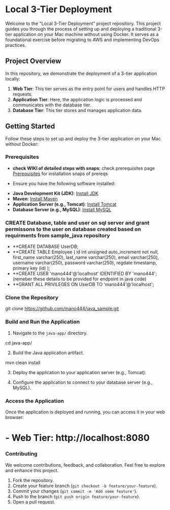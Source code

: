 # Local 3-Tier Deployment

Welcome to the "Local 3-Tier Deployment" project repository. This project guides you through the process of setting up and deploying a traditional 3-tier application on your Mac machine without using Docker. It serves as a foundational exercise before migrating to AWS and implementing DevOps practices.

## Project Overview

In this repository, we demonstrate the deployment of a 3-tier application locally:

1. **Web Tier**: This tier serves as the entry point for users and handles HTTP requests.
2. **Application Tier**: Here, the application logic is processed and communicates with the database tier.
3. **Database Tier**: This tier stores and manages application data.

## Getting Started

Follow these steps to set up and deploy the 3-tier application on your Mac without Docker:

### Prerequisites
- **check WIKI of detailed steps with snaps**: check prerequisites page [Prerequisites](https://github.com/mano444/Local-3Tier-Deployment/wiki/Prerequsistes)
for installation snaps of prereqs 

* Ensure you have the following software installed:

- **Java Development Kit (JDK)**: [Install JDK](https://www.oracle.com/java/technologies/javase-downloads.html)
- **Maven**: [Install Maven](https://maven.apache.org/install.html)
- **Application Server (e.g., Tomcat)**: [Install Tomcat](http://tomcat.apache.org/)
- **Database Server (e.g., MySQL)**: [Install MySQL](https://dev.mysql.com/downloads/installer/)

  
### CREATE Database, table and user on sql server and grant permissons to the user on database created based on requirments from sample_java repository 
- **CREATE DATABASE UserDB;
- **CREATE TABLE Employee ( id int unsigned auto_increment not null, first_name varchar(250), last_name varchar(250), email varchar(250), username varchar(250), password varchar(250), regdate timestamp, primary key (id) );
- **CREATE USER 'mano444'@'localhost' IDENTIFIED BY 'mano444'; (remeber these details to be provided for endpoint in java code) 
- **GRANT ALL PRIVILEGES ON UserDB TO 'mano444'@'localhost';


### Clone the Repository

git clone https://github.com/mano444/java_sample.git




### Build and Run the Application


1. Navigate to the `java-app/` directory.

cd java-app/

2. Build the Java application artifact.

mvn clean install

3. Deploy the application to your application server (e.g., Tomcat).

4. Configure the application to connect to your database server (e.g., MySQL).


### Access the Application

Once the application is deployed and running, you can access it in your web browser:

# - Web Tier: http://localhost:8080

### Contributing

We welcome contributions, feedback, and collaboration. Feel free to explore and enhance this project.

 1. Fork the repository.
 2. Create your feature branch (`git checkout -b feature/your-feature`).
 3. Commit your changes (`git commit -m 'Add some feature'`).
 4. Push to the branch (`git push origin feature/your-feature`).
 5. Open a pull request.

